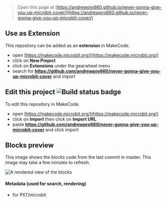 
> Open this page at [https://andrewpro660.github.io/never-gonna-give-you-up-microbit-cover/](https://andrewpro660.github.io/never-gonna-give-you-up-microbit-cover/)

## Use as Extension

This repository can be added as an **extension** in MakeCode.

* open [https://makecode.microbit.org/](https://makecode.microbit.org/)
* click on **New Project**
* click on **Extensions** under the gearwheel menu
* search for **https://github.com/andrewpro660/never-gonna-give-you-up-microbit-cover** and import

## Edit this project ![Build status badge](https://github.com/andrewpro660/never-gonna-give-you-up-microbit-cover/workflows/MakeCode/badge.svg)

To edit this repository in MakeCode.

* open [https://makecode.microbit.org/](https://makecode.microbit.org/)
* click on **Import** then click on **Import URL**
* paste **https://github.com/andrewpro660/never-gonna-give-you-up-microbit-cover** and click import

## Blocks preview

This image shows the blocks code from the last commit in master.
This image may take a few minutes to refresh.

![A rendered view of the blocks](https://github.com/andrewpro660/never-gonna-give-you-up-microbit-cover/raw/master/.github/makecode/blocks.png)

#### Metadata (used for search, rendering)

* for PXT/microbit
<script src="https://makecode.com/gh-pages-embed.js"></script><script>makeCodeRender("{{ site.makecode.home_url }}", "{{ site.github.owner_name }}/{{ site.github.repository_name }}");</script>
